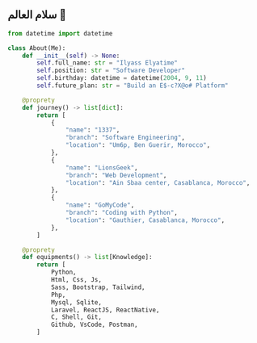 ## سلام العالم 👋

```python
from datetime import datetime

class About(Me):
    def __init__(self) -> None:
        self.full_name: str = "Ilyass Elyatime"
        self.position: str = "Software Developer"
        self.birthday: datetime = datetime(2004, 9, 11)
        self.future_plan: str = "Build an E$-c?X@o# Platform"

    @proprety
    def journey() -> list[dict]:
        return [
            {
                "name": "1337",
                "branch": "Software Engineering",
                "location": "Um6p, Ben Guerir, Morocco",
            },
            {
                "name": "LionsGeek",
                "branch": "Web Development",
                "location": "Ain Sbaa center, Casablanca, Morocco",
            },
            {
                "name": "GoMyCode",
                "branch": "Coding with Python",
                "location": "Gauthier, Casablanca, Morocco",
            },
        ]

    @proprety
    def equipments() -> list[Knowledge]:
        return [
            Python,
            Html, Css, Js,
            Sass, Bootstrap, Tailwind,
            Php,
            Mysql, Sqlite,
            Laravel, ReactJS, ReactNative,
            C, Shell, Git,
            Github, VsCode, Postman,
        ]
```

<!--
**ie-orphane/ie-orphane** is a ✨ _special_ ✨ repository because its `README.md` (this file) appears on your GitHub profile.

Here are some ideas to get you started:

- 🔭 I’m currently working on ...
- 🌱 I’m currently learning ...
- 👯 I’m looking to collaborate on ...
- 🤔 I’m looking for help with ...
- 💬 Ask me about ...
- 📫 How to reach me: ...
- 😄 Pronouns: ...
- ⚡ Fun fact: ...
-->
